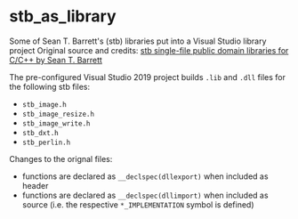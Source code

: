# stb_as_library

Some of Sean T. Barrett's (stb) libraries put into a Visual Studio library project
Original source and credits: [stb single-file public domain libraries for C/C++ by Sean T. Barrett](https://github.com/nothings/stb)

The pre-configured Visual Studio 2019 project builds `.lib` and `.dll` files for the following stb files:
* `stb_image.h`
* `stb_image_resize.h`
* `stb_image_write.h`
* `stb_dxt.h`
* `stb_perlin.h`

Changes to the orignal files:         
* functions are declared as `__declspec(dllexport)` when included as header
* functions are declared as `__declspec(dllimport)` when included as source (i.e. the respective `*_IMPLEMENTATION` symbol is defined)
